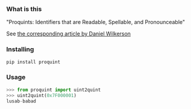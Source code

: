 ### What is this

"Proquints: Identifiers that are Readable, Spellable, and Pronounceable"

See [the corresponding article by Daniel Wilkerson](https://arxiv.org/html/0901.4016)

### Installing 

```bash
pip install proquint
```

### Usage

```python
>>> from proquint import uint2quint
>>> uint2quint(0x7F000001)
lusab-babad
```

